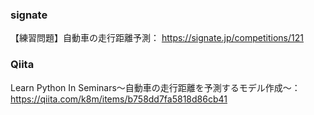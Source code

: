 ### signate
【練習問題】自動車の走行距離予測：
https://signate.jp/competitions/121

### Qiita
Learn Python In Seminars〜自動車の走行距離を予測するモデル作成〜：
https://qiita.com/k8m/items/b758dd7fa5818d86cb41
